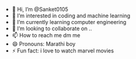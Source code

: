 - 👋 Hi, I’m @Sanket0105
- 👀 I’m interested in coding and machine learning 
- 🌱 I’m currently learning computer engineering 
- 💞️ I’m looking to collaborate on ..
- 📫 How to reach me dm me 
- 😄 Pronouns: Marathi boy
- ⚡ Fun fact: i love to watch marvel movies 

<!---
Sanket0105/Sanket0105 is a ✨ special ✨ repository because its `README.md` (this file) appears on your GitHub profile.
You can click the Preview link to take a look at your changes.
--->
